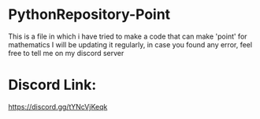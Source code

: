 # PythonRepository-Point

This is a file in which i have tried to make a code that can make 'point' for mathematics
I will be updating it regularly, in case you found any error, feel free to tell me on my discord server

# Discord Link:
https://discord.gg/tYNcVjKeqk
